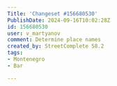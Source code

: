 ```yaml
---
Title: 'Changeset #156680530'
PublishDate: 2024-09-16T10:02:28Z
id: 156680530
user: v_martyanov
comment: Determine place names
created_by: StreetComplete 58.2
tags:
- Montenegro
- Bar

---
```

